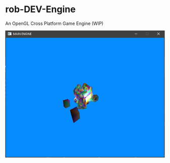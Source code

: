 # rob-DEV-Engine
An OpenGL Cross Platform Game Engine (WIP)

![1](https://github.com/rob-DEV/rob-DEV-Engine/blob/master/rob-DEV-Engine-Core/dev_img/4.PNG)
